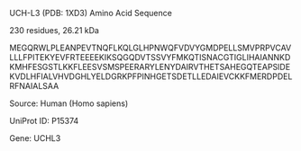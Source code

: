 UCH-L3 (PDB: 1XD3) Amino Acid Sequence

230 residues, 26.21 kDa

MEGQRWLPLEANPEVTNQFLKQLGLHPNWQFVDVYGMDPELLSMVPRPVCAVLLLFPITEKYEVFRTEEEEKIKSQGQDVTSSVYFMKQTISNACGTIGLIHAIANNKDKMHFESGSTLKKFLEESVSMSPEERARYLENYDAIRVTHETSAHEGQTEAPSIDEKVDLHFIALVHVDGHLYELDGRKPFPINHGETSDETLLEDAIEVCKKFMERDPDELRFNAIALSAA

Source: Human (Homo sapiens)

UniProt ID: P15374

Gene: UCHL3
